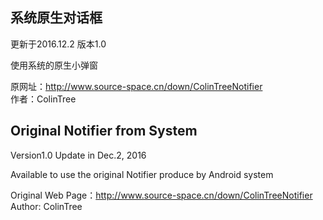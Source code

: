 ## 系统原生对话框

更新于2016.12.2 版本1.0

使用系统的原生小弹窗

原网址：http://www.source-space.cn/down/ColinTreeNotifier  
作者：ColinTree



## Original Notifier from System
 
Version1.0 Update in Dec.2, 2016

Available to use the original Notifier produce by Android system

Original Web Page：http://www.source-space.cn/down/ColinTreeNotifier  
Author: ColinTree
